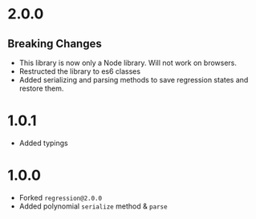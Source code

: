 # 2.0.0
## Breaking Changes
- This library is now only a Node library. Will not work on browsers.
- Restructed the library to es6 classes
- Added serializing and parsing methods to save regression states and restore them.

# 1.0.1
- Added typings

# 1.0.0
- Forked `regression@2.0.0`
- Added polynomial `serialize` method & `parse`

